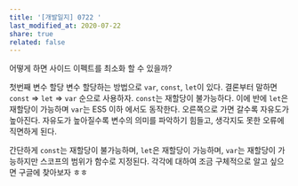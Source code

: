 ```yaml
---
title: '[개발일지] 0722 '
last_modified_at: 2020-07-22
share: true
related: false
---
```


어떻게 하면 사이드 이펙트를 최소화 할 수 있을까? 

첫번째 변수 할당 
변수 할당하는 방법으로 `var`, `const`, `let`이 있다. 결론부터 말하면 `const` => `let` => `var` 순으로 사용하자.
`const`는 재할당이 불가능하다. 이에 반에 `let`은 재할당이 가능하며 `var`는 ES5 이하 에서도 동작한다. 
오른쪽으로 가면 갈수록 자유도가 높아진다. 자유도가 높아질수록 변수의 의미를 파악하기 힘들고, 생각지도 못한 오류에 직면하게 된다. 

간단하게 `const`는 재할당이 불가능하며, `let`은 재할당이 가능하며, `var`는 재할당이 가능하지만 스코프의 범위가 함수로 지정된다. 
각각에 대하여 조금 구체적으로 알고 싶으면 구글에 찾아보자 ㅎㅎ


